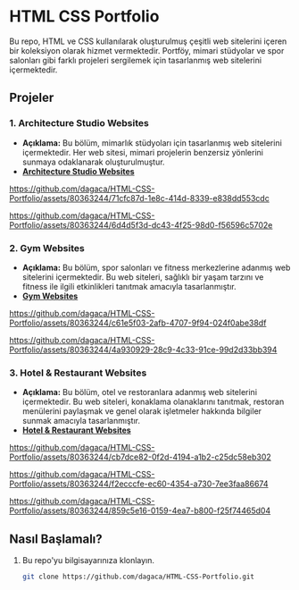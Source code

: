 # HTML CSS Portfolio
Bu repo, HTML ve CSS kullanılarak oluşturulmuş çeşitli web sitelerini içeren bir koleksiyon olarak hizmet vermektedir. Portföy, mimari stüdyolar ve spor salonları gibi farklı projeleri sergilemek için tasarlanmış web sitelerini içermektedir.


## Projeler

### 1. Architecture Studio Websites
   - **Açıklama:** Bu bölüm, mimarlık stüdyoları için tasarlanmış web sitelerini içermektedir. Her web sitesi, mimari projelerin benzersiz yönlerini sunmaya odaklanarak oluşturulmuştur. 
   - **[Architecture Studio Websites](Architecture%20Studio%20Websites)**

https://github.com/dagaca/HTML-CSS-Portfolio/assets/80363244/71cfc87d-1e8c-414d-8339-e838dd553cdc

https://github.com/dagaca/HTML-CSS-Portfolio/assets/80363244/6d4d5f3d-dc43-4f25-98d0-f56596c5702e


### 2. Gym Websites
   - **Açıklama:** Bu bölüm, spor salonları ve fitness merkezlerine adanmış web sitelerini içermektedir. Bu web siteleri, sağlıklı bir yaşam tarzını ve fitness ile ilgili etkinlikleri tanıtmak amacıyla tasarlanmıştır.
   - **[Gym Websites](Gym%20Websites)**

https://github.com/dagaca/HTML-CSS-Portfolio/assets/80363244/c61e5f03-2afb-4707-9f94-024f0abe38df

https://github.com/dagaca/HTML-CSS-Portfolio/assets/80363244/4a930929-28c9-4c33-91ce-99d2d33bb394


### 3. Hotel & Restaurant Websites
   - **Açıklama:** Bu bölüm, otel ve restoranlara adanmış web sitelerini içermektedir. Bu web siteleri, konaklama olanaklarını tanıtmak, restoran menülerini paylaşmak ve genel olarak işletmeler hakkında bilgiler sunmak amacıyla tasarlanmıştır.
   - **[Hotel & Restaurant Websites](Hotel%20&%20Restaurant%20Websites)**

https://github.com/dagaca/HTML-CSS-Portfolio/assets/80363244/cb7dce82-0f2d-4194-a1b2-c25dc58eb302

https://github.com/dagaca/HTML-CSS-Portfolio/assets/80363244/f2ecccfe-ec60-4354-a730-7ee3faa86674

https://github.com/dagaca/HTML-CSS-Portfolio/assets/80363244/859c5e16-0159-4ea7-b800-f25f74465d04


## Nasıl Başlamalı?

1. Bu repo'yu bilgisayarınıza klonlayın.
   ```bash
   git clone https://github.com/dagaca/HTML-CSS-Portfolio.git
